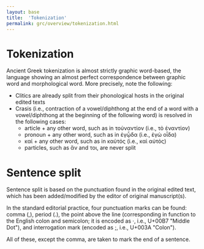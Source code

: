 ```yaml
---
layout: base
title:  'Tokenization'
permalink: grc/overview/tokenization.html
---
```


# Tokenization

Ancient Greek tokenization is almost strictly graphic word-based, the language showing an almost perfect correspondence between graphic word and morphological word. More precisely, note the following:

* Clitics are already split from their phonological hosts in the original edited texts
* Crasis (i.e., contraction of a vowel/diphthong at the end of a word with a vowel/diphthong at the beginning of the following word) is resolved in the following cases:
  * article + any other word, such as in τοὐναντίον (i.e., τὸ ἐναντίον)
  * pronoun + any other word, such as in ἐγᾧδα (i.e., ἐγὼ οἶδα)
  * καί + any other word, such as in καὑτός (i.e., καὶ αὐτός)
  * particles, such as ἄν and τοι, are never split

# Sentence split

Sentence split is based on the punctuation found in the original edited text, which has been added/modified by the editor of original manuscript(s). 

In the standard editorial practice, four punctuation marks can be found: comma (,), period (.), the point above the line (corresponding in function to the English colon and semicolon; it is encoded as ·, i.e., U+00B7 "Middle Dot"), and interrogation mark (encoded as ;, i.e., U+003A "Colon"). 

All of these, except the comma, are taken to mark the end of a sentence.  

